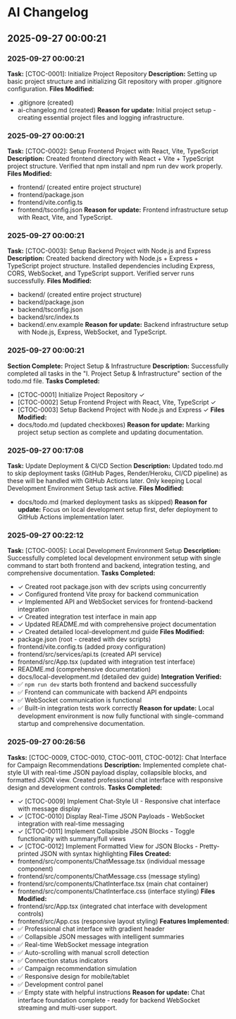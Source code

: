 # AI Changelog

## 2025-09-27 00:00:21

### 2025-09-27 00:00:21
**Task:** [CTOC-0001]: Initialize Project Repository
**Description:** Setting up basic project structure and initializing Git repository with proper .gitignore configuration.
**Files Modified:**
- .gitignore (created)
- ai-changelog.md (created)
**Reason for update:** Initial project setup - creating essential project files and logging infrastructure.

### 2025-09-27 00:00:21
**Task:** [CTOC-0002]: Setup Frontend Project with React, Vite, TypeScript
**Description:** Created frontend directory with React + Vite + TypeScript project structure. Verified that npm install and npm run dev work properly.
**Files Modified:**
- frontend/ (created entire project structure)
- frontend/package.json
- frontend/vite.config.ts
- frontend/tsconfig.json
**Reason for update:** Frontend infrastructure setup with React, Vite, and TypeScript.

### 2025-09-27 00:00:21
**Task:** [CTOC-0003]: Setup Backend Project with Node.js and Express
**Description:** Created backend directory with Node.js + Express + TypeScript project structure. Installed dependencies including Express, CORS, WebSocket, and TypeScript support. Verified server runs successfully.
**Files Modified:**
- backend/ (created entire project structure)
- backend/package.json
- backend/tsconfig.json
- backend/src/index.ts
- backend/.env.example
**Reason for update:** Backend infrastructure setup with Node.js, Express, WebSocket, and TypeScript.

### 2025-09-27 00:00:21
**Section Complete:** Project Setup & Infrastructure
**Description:** Successfully completed all tasks in the "I. Project Setup & Infrastructure" section of the todo.md file.
**Tasks Completed:**
- [CTOC-0001] Initialize Project Repository ✓
- [CTOC-0002] Setup Frontend Project with React, Vite, TypeScript ✓
- [CTOC-0003] Setup Backend Project with Node.js and Express ✓
**Files Modified:**
- docs/todo.md (updated checkboxes)
**Reason for update:** Marking project setup section as complete and updating documentation.

### 2025-09-27 00:17:08
**Task:** Update Deployment & CI/CD Section
**Description:** Updated todo.md to skip deployment tasks (GitHub Pages, Render/Heroku, CI/CD pipeline) as these will be handled with GitHub Actions later. Only keeping Local Development Environment Setup task active.
**Files Modified:**
- docs/todo.md (marked deployment tasks as skipped)
**Reason for update:** Focus on local development setup first, defer deployment to GitHub Actions implementation later.

### 2025-09-27 00:22:12
**Task:** [CTOC-0005]: Local Development Environment Setup
**Description:** Successfully completed local development environment setup with single command to start both frontend and backend, integration testing, and comprehensive documentation.
**Tasks Completed:**
- ✓ Created root package.json with dev scripts using concurrently
- ✓ Configured frontend Vite proxy for backend communication
- ✓ Implemented API and WebSocket services for frontend-backend integration
- ✓ Created integration test interface in main app
- ✓ Updated README.md with comprehensive project documentation
- ✓ Created detailed local-development.md guide
**Files Modified:**
- package.json (root - created with dev scripts)
- frontend/vite.config.ts (added proxy configuration)
- frontend/src/services/api.ts (created API service)
- frontend/src/App.tsx (updated with integration test interface)
- README.md (comprehensive documentation)
- docs/local-development.md (detailed dev guide)
**Integration Verified:**
- ✅ `npm run dev` starts both frontend and backend successfully
- ✅ Frontend can communicate with backend API endpoints
- ✅ WebSocket communication is functional
- ✅ Built-in integration tests work correctly
**Reason for update:** Local development environment is now fully functional with single-command startup and comprehensive documentation.

### 2025-09-27 00:26:56
**Tasks:** [CTOC-0009, CTOC-0010, CTOC-0011, CTOC-0012]: Chat Interface for Campaign Recommendations
**Description:** Implemented complete chat-style UI with real-time JSON payload display, collapsible blocks, and formatted JSON view. Created professional chat interface with responsive design and development controls.
**Tasks Completed:**
- ✓ [CTOC-0009] Implement Chat-Style UI - Responsive chat interface with message display
- ✓ [CTOC-0010] Display Real-Time JSON Payloads - WebSocket integration with real-time messaging
- ✓ [CTOC-0011] Implement Collapsible JSON Blocks - Toggle functionality with summary/full views
- ✓ [CTOC-0012] Implement Formatted View for JSON Blocks - Pretty-printed JSON with syntax highlighting
**Files Created:**
- frontend/src/components/ChatMessage.tsx (individual message component)
- frontend/src/components/ChatMessage.css (message styling)
- frontend/src/components/ChatInterface.tsx (main chat container)
- frontend/src/components/ChatInterface.css (interface styling)
**Files Modified:**
- frontend/src/App.tsx (integrated chat interface with development controls)
- frontend/src/App.css (responsive layout styling)
**Features Implemented:**
- ✅ Professional chat interface with gradient header
- ✅ Collapsible JSON messages with intelligent summaries
- ✅ Real-time WebSocket message integration
- ✅ Auto-scrolling with manual scroll detection
- ✅ Connection status indicators
- ✅ Campaign recommendation simulation
- ✅ Responsive design for mobile/tablet
- ✅ Development control panel
- ✅ Empty state with helpful instructions
**Reason for update:** Chat interface foundation complete - ready for backend WebSocket streaming and multi-user support.
